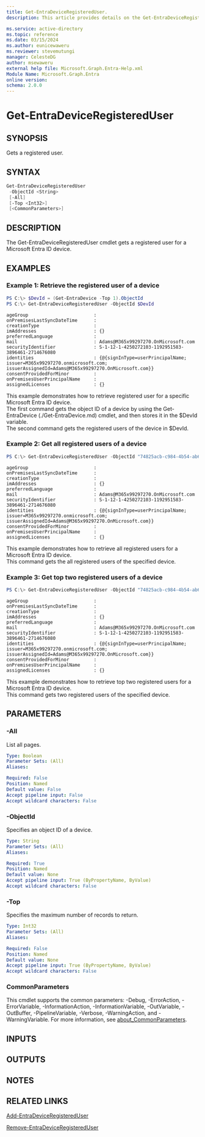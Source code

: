 ```yaml
---
title: Get-EntraDeviceRegisteredUser.
description: This article provides details on the Get-EntraDeviceRegisteredUser command.

ms.service: active-directory
ms.topic: reference
ms.date: 03/15/2024
ms.author: eunicewaweru
ms.reviewer: stevemutungi
manager: CelesteDG
author: msewaweru
external help file: Microsoft.Graph.Entra-Help.xml
Module Name: Microsoft.Graph.Entra
online version:
schema: 2.0.0
---
```


# Get-EntraDeviceRegisteredUser

## SYNOPSIS
Gets a registered user.

## SYNTAX

```powershell
Get-EntraDeviceRegisteredUser 
 -ObjectId <String> 
 [-All] 
 [-Top <Int32>] 
 [<CommonParameters>]
```

## DESCRIPTION
The Get-EntraDeviceRegisteredUser cmdlet gets a registered user for a Microsoft Entra ID device.

## EXAMPLES

### Example 1: Retrieve the registered user of a device
```powershell
PS C:\> $DevId = (Get-EntraDevice -Top 1).ObjectId
PS C:\> Get-EntraDeviceRegisteredUser -ObjectId $DevId
```
```output
ageGroup                        :
onPremisesLastSyncDateTime      :
creationType                    :
imAddresses                     : {}
preferredLanguage               :
mail                            : Adams@M365x99297270.OnMicrosoft.com
securityIdentifier              : S-1-12-1-4250272103-1192951583-3896461-2714676080
identities                      : {@{signInType=userPrincipalName; issuer=M365x99297270.onmicrosoft.com; issuerAssignedId=Adams@M365x99297270.OnMicrosoft.com}}
consentProvidedForMinor         :
onPremisesUserPrincipalName     :
assignedLicenses                : {}
```

This example demonstrates how to retrieve registered user for a specific Microsoft Entra ID device.  
The first command gets the object ID of a device by using the Get-EntraDevice (./Get-EntraDevice.md) cmdlet, and then stores it in the $DevId variable.  
The second command gets the registered users of the device in $DevId.

### Example 2: Get all registered users of a device
```powershell
PS C:\> Get-EntraDeviceRegisteredUser -ObjectId "74825acb-c984-4b54-ab65-d38347ea5e90" -All 
```
```output
ageGroup                        :
onPremisesLastSyncDateTime      :
creationType                    :
imAddresses                     : {}
preferredLanguage               :
mail                            : Adams@M365x99297270.OnMicrosoft.com
securityIdentifier              : S-1-12-1-4250272103-1192951583-3896461-2714676080
identities                      : {@{signInType=userPrincipalName; issuer=M365x99297270.onmicrosoft.com; issuerAssignedId=Adams@M365x99297270.OnMicrosoft.com}}
consentProvidedForMinor         :
onPremisesUserPrincipalName     :
assignedLicenses                : {}
```

This example demonstrates how to retrieve all registered users for a Microsoft Entra ID device.  
This command gets the all registered users of the specified device.

### Example 3: Get top two registered users of a device
```powershell
PS C:\> Get-EntraDeviceRegisteredUser -ObjectId "74825acb-c984-4b54-ab65-d38347ea5e90" -Top 2
```
```output
ageGroup                        :
onPremisesLastSyncDateTime      :
creationType                    :
imAddresses                     : {}
preferredLanguage               :
mail                            : Adams@M365x99297270.OnMicrosoft.com
securityIdentifier              : S-1-12-1-4250272103-1192951583-3896461-2714676080
identities                      : {@{signInType=userPrincipalName; issuer=M365x99297270.onmicrosoft.com; issuerAssignedId=Adams@M365x99297270.OnMicrosoft.com}}
consentProvidedForMinor         :
onPremisesUserPrincipalName     :
assignedLicenses                : {}
```

This example demonstrates how to retrieve top two registered users for a Microsoft Entra ID device.  
This command gets two registered users of the specified device.

## PARAMETERS

### -All
List all pages.

```yaml
Type: Boolean
Parameter Sets: (All)
Aliases:

Required: False
Position: Named
Default value: False
Accept pipeline input: False
Accept wildcard characters: False
```

### -ObjectId
Specifies an object ID of a device.

```yaml
Type: String
Parameter Sets: (All)
Aliases:

Required: True
Position: Named
Default value: None
Accept pipeline input: True (ByPropertyName, ByValue)
Accept wildcard characters: False
```

### -Top
Specifies the maximum number of records to return.

```yaml
Type: Int32
Parameter Sets: (All)
Aliases:

Required: False
Position: Named
Default value: None
Accept pipeline input: True (ByPropertyName, ByValue)
Accept wildcard characters: False
```

### CommonParameters
This cmdlet supports the common parameters: -Debug, -ErrorAction, -ErrorVariable, -InformationAction, -InformationVariable, -OutVariable, -OutBuffer, -PipelineVariable, -Verbose, -WarningAction, and -WarningVariable. For more information, see [about_CommonParameters](https://go.microsoft.com/fwlink/?LinkID=113216).

## INPUTS

## OUTPUTS

## NOTES

## RELATED LINKS

[Add-EntraDeviceRegisteredUser](Add-EntraDeviceRegisteredUser.md)

[Remove-EntraDeviceRegisteredUser](Remove-EntraDeviceRegisteredUser.md)